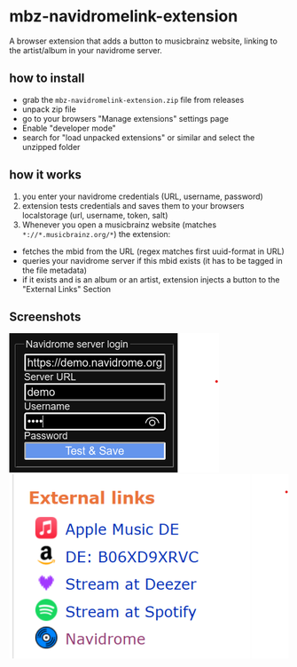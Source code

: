 # mbz-navidromelink-extension
A browser extension that adds a button to musicbrainz website, linking to the artist/album in your navidrome server.

## how to install
- grab the `mbz-navidromelink-extension.zip` file from releases
- unpack zip file
- go to your browsers "Manage extensions" settings page
- Enable "developer mode"
- search for "load unpacked extensions" or similar and select the unzipped folder

## how it works
1. you enter your navidrome credentials (URL, username, password)
2. extension tests credentials and saves them to your browsers localstorage (url, username, token, salt)
3. Whenever you open a musicbrainz website (matches ```*://*.musicbrainz.org/*```) the extension:
  - fetches the mbid from the URL (regex matches first uuid-format in URL)
  - queries your navidrome server if this mbid exists (it has to be tagged in the file metadata)
  - if it exists and is an album or an artist, extension injects a button to the "External Links" Section

## Screenshots
![Settings provided by the browser extension](/screenshots/browser-extension-settings.png)
![Example of how the injected link looks on MBZ website](/screenshots/mbz-injected-link.png)
